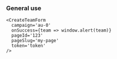 ### General use

```
<CreateTeamForm
  campaign='au-0'
  onSuccess={team => window.alert(team)}
  pageId='123'
  pageSlug='my-page'
  token='token'
/>
```
